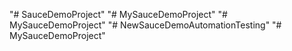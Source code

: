 "# SauceDemoProject" 
"# MySauceDemoProject" 
"# MySauceDemoProject" 
"# NewSauceDemoAutomationTesting" 
"# MySauceDemoProject" 
